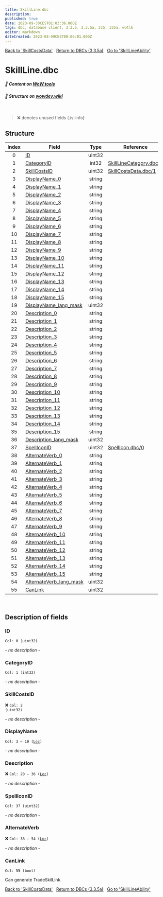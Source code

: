 ```yaml
---
title: SkillLine.dbc
description:
published: true
date: 2023-09-30CEST01:03:36.000Z
tags: dbc, database client, 3.3.5, 3.3.5a, 335, 335a, wotlk
editor: markdown
dateCreated: 2023-08-09CEST00:06:01.000Z
---
```

<a href="https://trinitycore.info/files/DBC/335/skillcostsdata" class="mt-5 v-btn v-btn--depressed v-btn--flat v-btn--outlined theme--light v-size--default darkblue--text text--lighten-3"><span class="v-btn__content"><i aria-hidden="true" class="v-icon notranslate v-icon--left mdi mdi-arrow-left theme--light"></i><span>Back to 'SkillCostsData'</span></span></a>&nbsp;&nbsp;&nbsp;<a href="https://trinitycore.info/files/DBC/335/home" class="mt-5 v-btn v-btn--depressed v-btn--flat v-btn--outlined theme--light v-size--default darkblue--text text--lighten-3"><span class="v-btn__content"><i aria-hidden="true" class="v-icon notranslate v-icon--left mdi mdi-home-outline theme--light"></i><span>Return to DBCs (3.3.5a)</span></span></a>&nbsp;&nbsp;&nbsp;<a href="https://trinitycore.info/files/DBC/335/skilllineability" class="mt-5 v-btn v-btn--depressed v-btn--flat v-btn--outlined theme--light v-size--default darkblue--text text--lighten-3"><span class="v-btn__content"><span>Go to 'SkillLineAbility'</span><i aria-hidden="true" class="v-icon notranslate v-icon--right mdi mdi-arrow-right theme--light"></i></span></a>

# SkillLine.dbc
##### :open_book: Content on [WoW.tools](https://wow.tools/dbc/?dbc=skillline&build=3.3.5.12340)
##### :pencil: Structure on [wowdev.wiki](https://wowdev.wiki/DB/SkillLine)
&nbsp;

> :x: denotes unused fields
{.is-info}


## Structure

| Index | Field | Type | Reference |
| :---: | --- | :---: | --- |
| 0 | [ID](#id) | uint32 |  |
| 1 | [CategoryID](#categoryid) | int32 | [SkillLineCategory.dbc/0](/files/DBC/335/skilllinecategory#id) |
| 2 | [SkillCostsID](#skillcostsid) | uint32 | [SkillCostsData.dbc/1](/files/DBC/335/skillcostsdata#skillcostid) |
| 3 | [DisplayName_0](#displayname) | string |  |
| 4 | [DisplayName_1](#displayname) | string |  |
| 5 | [DisplayName_2](#displayname) | string |  |
| 6 | [DisplayName_3](#displayname) | string |  |
| 7 | [DisplayName_4](#displayname) | string |  |
| 8 | [DisplayName_5](#displayname) | string |  |
| 9 | [DisplayName_6](#displayname) | string |  |
| 10 | [DisplayName_7](#displayname) | string |  |
| 11 | [DisplayName_8](#displayname) | string |  |
| 12 | [DisplayName_9](#displayname) | string |  |
| 13 | [DisplayName_10](#displayname) | string |  |
| 14 | [DisplayName_11](#displayname) | string |  |
| 15 | [DisplayName_12](#displayname) | string |  |
| 16 | [DisplayName_13](#displayname) | string |  |
| 17 | [DisplayName_14](#displayname) | string |  |
| 18 | [DisplayName_15](#displayname) | string |  |
| 19 | [DisplayName_lang_mask](#displayname) | uint32 |  |
| 20 | [Description_0](#description) | string |  |
| 21 | [Description_1](#description) | string |  |
| 22 | [Description_2](#description) | string |  |
| 23 | [Description_3](#description) | string |  |
| 24 | [Description_4](#description) | string |  |
| 25 | [Description_5](#description) | string |  |
| 26 | [Description_6](#description) | string |  |
| 27 | [Description_7](#description) | string |  |
| 28 | [Description_8](#description) | string |  |
| 29 | [Description_9](#description) | string |  |
| 30 | [Description_10](#description) | string |  |
| 31 | [Description_11](#description) | string |  |
| 32 | [Description_12](#description) | string |  |
| 33 | [Description_13](#description) | string |  |
| 34 | [Description_14](#description) | string |  |
| 35 | [Description_15](#description) | string |  |
| 36 | [Description_lang_mask](#description) | uint32 |  |
| 37 | [SpellIconID](#spelliconid) | uint32 | [SpellIcon.dbc/0](/files/DBC/335/spellicon#id) |
| 38 | [AlternateVerb_0](#alternateverb) | string |  |
| 39 | [AlternateVerb_1](#alternateverb) | string |  |
| 40 | [AlternateVerb_2](#alternateverb) | string |  |
| 41 | [AlternateVerb_3](#alternateverb) | string |  |
| 42 | [AlternateVerb_4](#alternateverb) | string |  |
| 43 | [AlternateVerb_5](#alternateverb) | string |  |
| 44 | [AlternateVerb_6](#alternateverb) | string |  |
| 45 | [AlternateVerb_7](#alternateverb) | string |  |
| 46 | [AlternateVerb_8](#alternateverb) | string |  |
| 47 | [AlternateVerb_9](#alternateverb) | string |  |
| 48 | [AlternateVerb_10](#alternateverb) | string |  |
| 49 | [AlternateVerb_11](#alternateverb) | string |  |
| 50 | [AlternateVerb_12](#alternateverb) | string |  |
| 51 | [AlternateVerb_13](#alternateverb) | string |  |
| 52 | [AlternateVerb_14](#alternateverb) | string |  |
| 53 | [AlternateVerb_15](#alternateverb) | string |  |
| 54 | [AlternateVerb_lang_mask](#alternateverb) | uint32 |  |
| 55 | [CanLink](#canlink) | uint32 |  |
&nbsp;
## Description of fields

### ID
<code>Col: 0 (uint32)</code>

*- no description -*
&nbsp;

### CategoryID
<code>Col: 1 (int32)</code>

*- no description -*
&nbsp;

### SkillCostsID
:x: <code>Col: 2 (uint32)</code>

*- no description -*
&nbsp;

### DisplayName
<code>Col: 3 &ndash; 19 ([Loc](/how-to/localization))</code>

*- no description -*
&nbsp;

### Description
:x: <code>Col: 20 &ndash; 36 ([Loc](/how-to/localization))</code>

*- no description -*
&nbsp;

### SpellIconID
<code>Col: 37 (uint32)</code>

*- no description -*
&nbsp;

### AlternateVerb
:x: <code>Col: 38 &ndash; 54 ([Loc](/how-to/localization))</code>

*- no description -*
&nbsp;

### CanLink
<code>Col: 55 (bool)</code>

Can generate TradeSkilLink.
&nbsp;

<a href="https://trinitycore.info/files/DBC/335/skillcostsdata" class="mt-5 v-btn v-btn--depressed v-btn--flat v-btn--outlined theme--light v-size--default darkblue--text text--lighten-3"><span class="v-btn__content"><i aria-hidden="true" class="v-icon notranslate v-icon--left mdi mdi-arrow-left theme--light"></i><span>Back to 'SkillCostsData'</span></span></a>&nbsp;&nbsp;&nbsp;<a href="https://trinitycore.info/files/DBC/335/home" class="mt-5 v-btn v-btn--depressed v-btn--flat v-btn--outlined theme--light v-size--default darkblue--text text--lighten-3"><span class="v-btn__content"><i aria-hidden="true" class="v-icon notranslate v-icon--left mdi mdi-home-outline theme--light"></i><span>Return to DBCs (3.3.5a)</span></span></a>&nbsp;&nbsp;&nbsp;<a href="https://trinitycore.info/files/DBC/335/skilllineability" class="mt-5 v-btn v-btn--depressed v-btn--flat v-btn--outlined theme--light v-size--default darkblue--text text--lighten-3"><span class="v-btn__content"><span>Go to 'SkillLineAbility'</span><i aria-hidden="true" class="v-icon notranslate v-icon--right mdi mdi-arrow-right theme--light"></i></span></a>
